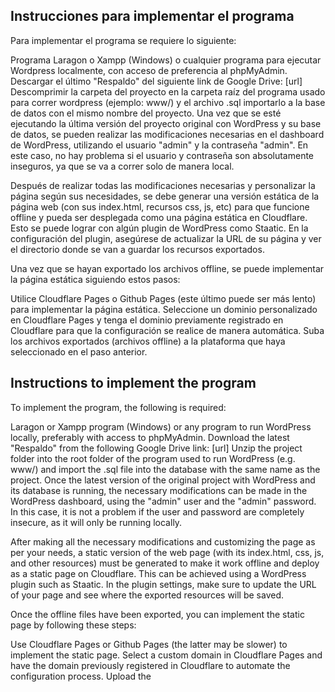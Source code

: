 ## Instrucciones para implementar el programa
Para implementar el programa se requiere lo siguiente:

Programa Laragon o Xampp (Windows) o cualquier programa para ejecutar Wordpress localmente, con acceso de preferencia al phpMyAdmin.
Descargar el último "Respaldo" del siguiente link de Google Drive: [url]
Descomprimir la carpeta del proyecto en la carpeta raíz del programa usado para correr wordpress (ejemplo: www/) y el archivo .sql importarlo a la base de datos con el mismo nombre del proyecto.
Una vez que se esté ejecutando la última versión del proyecto original con WordPress y su base de datos, se pueden realizar las modificaciones necesarias en el dashboard de WordPress, utilizando el usuario "admin" y la contraseña "admin". En este caso, no hay problema si el usuario y contraseña son absolutamente inseguros, ya que se va a correr solo de manera local.

Después de realizar todas las modificaciones necesarias y personalizar la página según sus necesidades, se debe generar una versión estática de la página web (con sus index.html, recursos css, js, etc) para que funcione offline y pueda ser desplegada como una página estática en Cloudflare. Esto se puede lograr con algún plugin de WordPress como Staatic. En la configuración del plugin, asegúrese de actualizar la URL de su página y ver el directorio donde se van a guardar los recursos exportados.

Una vez que se hayan exportado los archivos offline, se puede implementar la página estática siguiendo estos pasos:

Utilice Cloudflare Pages o Github Pages (este último puede ser más lento) para implementar la página estática.
Seleccione un dominio personalizado en Cloudflare Pages y tenga el dominio previamente registrado en Cloudflare para que la configuración se realice de manera automática.
Suba los archivos exportados (archivos offline) a la plataforma que haya seleccionado en el paso anterior.

## Instructions to implement the program
To implement the program, the following is required:

Laragon or Xampp program (Windows) or any program to run WordPress locally, preferably with access to phpMyAdmin.
Download the latest "Respaldo" from the following Google Drive link: [url]
Unzip the project folder into the root folder of the program used to run WordPress (e.g. www/) and import the .sql file into the database with the same name as the project.
Once the latest version of the original project with WordPress and its database is running, the necessary modifications can be made in the WordPress dashboard, using the "admin" user and the "admin" password. In this case, it is not a problem if the user and password are completely insecure, as it will only be running locally.

After making all the necessary modifications and customizing the page as per your needs, a static version of the web page (with its index.html, css, js, and other resources) must be generated to make it work offline and deploy as a static page on Cloudflare. This can be achieved using a WordPress plugin such as Staatic. In the plugin settings, make sure to update the URL of your page and see where the exported resources will be saved.

Once the offline files have been exported, you can implement the static page by following these steps:

Use Cloudflare Pages or Github Pages (the latter may be slower) to implement the static page.
Select a custom domain in Cloudflare Pages and have the domain previously registered in Cloudflare to automate the configuration process.
Upload the
